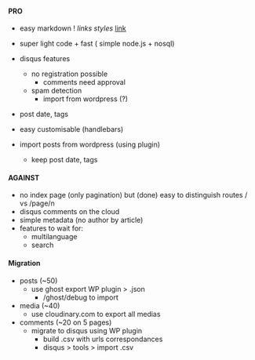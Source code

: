 #### PRO

- easy markdown ! _links_ *styles* [link](http://modesofexistence.org)
- super light code + fast ( simple node.js + nosql)
- disqus features
  - no registration possible
    - comments need approval 
  - spam detection
    - import from wordpress (?)

- post date, tags
- easy customisable (handlebars)
- import posts from wordpress (using plugin)
  - keep post date, tags

#### AGAINST

- no index page (only pagination) but (done) easy to distinguish routes / vs /page/n
- disqus comments on the cloud
- simple metadata (no author by article)
- features to wait for:
  - multilanguage
  - search

#### Migration

- posts (~50)
  - use ghost export WP plugin > .json
    - /ghost/debug to import
- media (~40)
  - use cloudinary.com to export all medias
- comments (~20 on 5 pages)
  - migrate to disqus using WP plugin
    - build .csv with urls correspondances
    - disqus > tools > import .csv